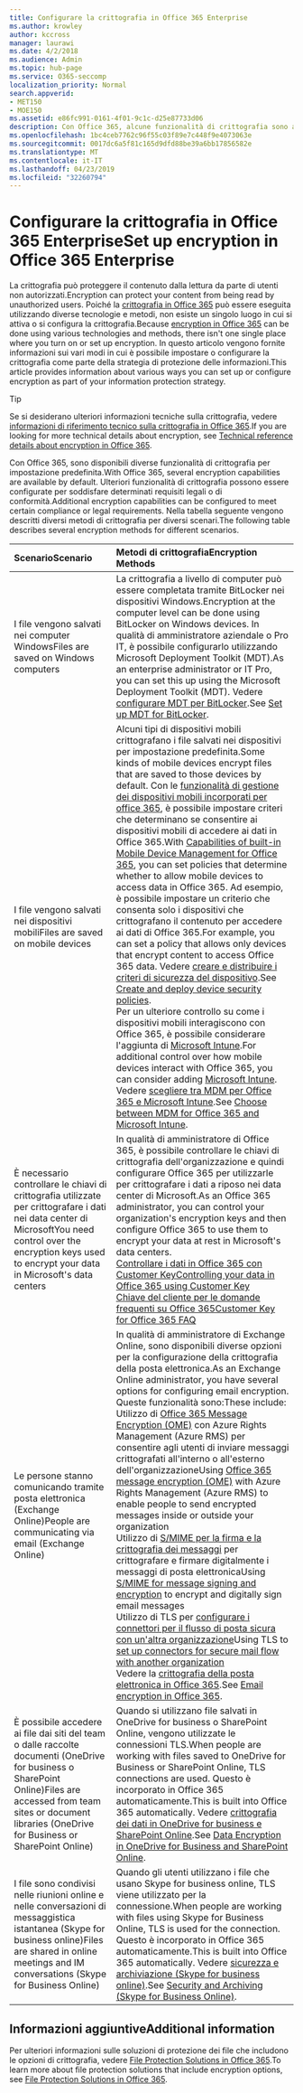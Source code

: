 ```yaml
---
title: Configurare la crittografia in Office 365 Enterprise
ms.author: krowley
author: kccross
manager: laurawi
ms.date: 4/2/2018
ms.audience: Admin
ms.topic: hub-page
ms.service: O365-seccomp
localization_priority: Normal
search.appverid:
- MET150
- MOE150
ms.assetid: e86fc991-0161-4f01-9c1c-d25e87733d06
description: Con Office 365, alcune funzionalità di crittografia sono attivate per impostazione predefinita. altre funzionalità possono essere configurate per soddisfare determinati requisiti legali o di conformità.
ms.openlocfilehash: 1bc4ceb7762c96f55c03f89e7c448f9e4073063e
ms.sourcegitcommit: 0017dc6a5f81c165d9dfd88be39a6bb17856582e
ms.translationtype: MT
ms.contentlocale: it-IT
ms.lasthandoff: 04/23/2019
ms.locfileid: "32260794"
---
```

# <a name="set-up-encryption-in-office-365-enterprise"></a><span data-ttu-id="c4872-103">Configurare la crittografia in Office 365 Enterprise</span><span class="sxs-lookup"><span data-stu-id="c4872-103">Set up encryption in Office 365 Enterprise</span></span>

<span data-ttu-id="c4872-104">La crittografia può proteggere il contenuto dalla lettura da parte di utenti non autorizzati.</span><span class="sxs-lookup"><span data-stu-id="c4872-104">Encryption can protect your content from being read by unauthorized users.</span></span> <span data-ttu-id="c4872-105">Poiché la [crittografia in Office 365](encryption.md) può essere eseguita utilizzando diverse tecnologie e metodi, non esiste un singolo luogo in cui si attiva o si configura la crittografia.</span><span class="sxs-lookup"><span data-stu-id="c4872-105">Because [encryption in Office 365](encryption.md) can be done using various technologies and methods, there isn't one single place where you turn on or set up encryption.</span></span> <span data-ttu-id="c4872-106">In questo articolo vengono fornite informazioni sui vari modi in cui è possibile impostare o configurare la crittografia come parte della strategia di protezione delle informazioni.</span><span class="sxs-lookup"><span data-stu-id="c4872-106">This article provides information about various ways you can set up or configure encryption as part of your information protection strategy.</span></span>
  
> [!TIP]
> <span data-ttu-id="c4872-107">Se si desiderano ulteriori informazioni tecniche sulla crittografia, vedere [informazioni di riferimento tecnico sulla crittografia in Office 365](technical-reference-details-about-encryption.md).</span><span class="sxs-lookup"><span data-stu-id="c4872-107">If you are looking for more technical details about encryption, see [Technical reference details about encryption in Office 365](technical-reference-details-about-encryption.md).</span></span>
  
<span data-ttu-id="c4872-108">Con Office 365, sono disponibili diverse funzionalità di crittografia per impostazione predefinita.</span><span class="sxs-lookup"><span data-stu-id="c4872-108">With Office 365, several encryption capabilities are available by default.</span></span> <span data-ttu-id="c4872-109">Ulteriori funzionalità di crittografia possono essere configurate per soddisfare determinati requisiti legali o di conformità.</span><span class="sxs-lookup"><span data-stu-id="c4872-109">Additional encryption capabilities can be configured to meet certain compliance or legal requirements.</span></span> <span data-ttu-id="c4872-110">Nella tabella seguente vengono descritti diversi metodi di crittografia per diversi scenari.</span><span class="sxs-lookup"><span data-stu-id="c4872-110">The following table describes several encryption methods for different scenarios.</span></span>
  
|<span data-ttu-id="c4872-111">**Scenario**</span><span class="sxs-lookup"><span data-stu-id="c4872-111">**Scenario**</span></span>|<span data-ttu-id="c4872-112">**Metodi di crittografia**</span><span class="sxs-lookup"><span data-stu-id="c4872-112">**Encryption Methods**</span></span>|
|:-----|:-----|
|<span data-ttu-id="c4872-113">I file vengono salvati nei computer Windows</span><span class="sxs-lookup"><span data-stu-id="c4872-113">Files are saved on Windows computers</span></span>  <br/> |<span data-ttu-id="c4872-114">La crittografia a livello di computer può essere completata tramite BitLocker nei dispositivi Windows.</span><span class="sxs-lookup"><span data-stu-id="c4872-114">Encryption at the computer level can be done using BitLocker on Windows devices.</span></span> <span data-ttu-id="c4872-115">In qualità di amministratore aziendale o Pro IT, è possibile configurarlo utilizzando Microsoft Deployment Toolkit (MDT).</span><span class="sxs-lookup"><span data-stu-id="c4872-115">As an enterprise administrator or IT Pro, you can set this up using the Microsoft Deployment Toolkit (MDT).</span></span> <span data-ttu-id="c4872-116">Vedere [configurare MDT per BitLocker](https://go.microsoft.com/fwlink/?linkid=849282).</span><span class="sxs-lookup"><span data-stu-id="c4872-116">See [Set up MDT for BitLocker](https://go.microsoft.com/fwlink/?linkid=849282).</span></span>  <br/> |
|<span data-ttu-id="c4872-117">I file vengono salvati nei dispositivi mobili</span><span class="sxs-lookup"><span data-stu-id="c4872-117">Files are saved on mobile devices</span></span>  <br/> |<span data-ttu-id="c4872-118">Alcuni tipi di dispositivi mobili crittografano i file salvati nei dispositivi per impostazione predefinita.</span><span class="sxs-lookup"><span data-stu-id="c4872-118">Some kinds of mobile devices encrypt files that are saved to those devices by default.</span></span> <span data-ttu-id="c4872-119">Con le [funzionalità di gestione dei dispositivi mobili incorporati per office 365](https://support.office.com/article/a1da44e5-7475-4992-be91-9ccec25905b0), è possibile impostare criteri che determinano se consentire ai dispositivi mobili di accedere ai dati in Office 365.</span><span class="sxs-lookup"><span data-stu-id="c4872-119">With [Capabilities of built-in Mobile Device Management for Office 365](https://support.office.com/article/a1da44e5-7475-4992-be91-9ccec25905b0), you can set policies that determine whether to allow mobile devices to access data in Office 365.</span></span> <span data-ttu-id="c4872-120">Ad esempio, è possibile impostare un criterio che consenta solo i dispositivi che crittografano il contenuto per accedere ai dati di Office 365.</span><span class="sxs-lookup"><span data-stu-id="c4872-120">For example, you can set a policy that allows only devices that encrypt content to access Office 365 data.</span></span> <span data-ttu-id="c4872-121">Vedere [creare e distribuire i criteri di sicurezza del dispositivo](https://support.office.com/article/d310f556-8bfb-497b-9bd7-fe3c36ea2fd6).</span><span class="sxs-lookup"><span data-stu-id="c4872-121">See [Create and deploy device security policies](https://support.office.com/article/d310f556-8bfb-497b-9bd7-fe3c36ea2fd6).</span></span>  <br/> <span data-ttu-id="c4872-122">Per un ulteriore controllo su come i dispositivi mobili interagiscono con Office 365, è possibile considerare l'aggiunta di [Microsoft Intune](https://aka.ms/qzln04).</span><span class="sxs-lookup"><span data-stu-id="c4872-122">For additional control over how mobile devices interact with Office 365, you can consider adding [Microsoft Intune](https://aka.ms/qzln04).</span></span> <span data-ttu-id="c4872-123">Vedere [scegliere tra MDM per Office 365 e Microsoft Intune](https://support.office.com/article/c93d9ab9-efb2-4349-9b93-30c30562ee22).</span><span class="sxs-lookup"><span data-stu-id="c4872-123">See [Choose between MDM for Office 365 and Microsoft Intune](https://support.office.com/article/c93d9ab9-efb2-4349-9b93-30c30562ee22).</span></span>  <br/> |
|<span data-ttu-id="c4872-124">È necessario controllare le chiavi di crittografia utilizzate per crittografare i dati nei data center di Microsoft</span><span class="sxs-lookup"><span data-stu-id="c4872-124">You need control over the encryption keys used to encrypt your data in Microsoft's data centers</span></span>  <br/> | <span data-ttu-id="c4872-125">In qualità di amministratore di Office 365, è possibile controllare le chiavi di crittografia dell'organizzazione e quindi configurare Office 365 per utilizzarle per crittografare i dati a riposo nei data center di Microsoft.</span><span class="sxs-lookup"><span data-stu-id="c4872-125">As an Office 365 administrator, you can control your organization's encryption keys and then configure Office 365 to use them to encrypt your data at rest in Microsoft's data centers.</span></span>  <br/> [<span data-ttu-id="c4872-126">Controllare i dati in Office 365 con Customer Key</span><span class="sxs-lookup"><span data-stu-id="c4872-126">Controlling your data in Office 365 using Customer Key</span></span>](controlling-your-data-using-customer-key.md) <br/> [<span data-ttu-id="c4872-127">Chiave del cliente per le domande frequenti su Office 365</span><span class="sxs-lookup"><span data-stu-id="c4872-127">Customer Key for Office 365 FAQ</span></span>](service-encryption-with-customer-key-faq.md) <br/> |
|<span data-ttu-id="c4872-128">Le persone stanno comunicando tramite posta elettronica (Exchange Online)</span><span class="sxs-lookup"><span data-stu-id="c4872-128">People are communicating via email (Exchange Online)</span></span>  <br/> | <span data-ttu-id="c4872-129">In qualità di amministratore di Exchange Online, sono disponibili diverse opzioni per la configurazione della crittografia della posta elettronica.</span><span class="sxs-lookup"><span data-stu-id="c4872-129">As an Exchange Online administrator, you have several options for configuring email encryption.</span></span> <span data-ttu-id="c4872-130">Queste funzionalità sono:</span><span class="sxs-lookup"><span data-stu-id="c4872-130">These include:</span></span>  <br/>  <span data-ttu-id="c4872-131">Utilizzo di [Office 365 Message Encryption (OME)](set-up-new-message-encryption-capabilities.md) con Azure Rights Management (Azure RMS) per consentire agli utenti di inviare messaggi crittografati all'interno o all'esterno dell'organizzazione</span><span class="sxs-lookup"><span data-stu-id="c4872-131">Using [Office 365 message encryption (OME)](set-up-new-message-encryption-capabilities.md) with Azure Rights Management (Azure RMS) to enable people to send encrypted messages inside or outside your organization</span></span>  <br/>  <span data-ttu-id="c4872-132">Utilizzo di [S/MIME per la firma e la crittografia dei messaggi](https://aka.ms/c6dozg) per crittografare e firmare digitalmente i messaggi di posta elettronica</span><span class="sxs-lookup"><span data-stu-id="c4872-132">Using [S/MIME for message signing and encryption](https://aka.ms/c6dozg) to encrypt and digitally sign email messages</span></span>  <br/>  <span data-ttu-id="c4872-133">Utilizzo di TLS per [configurare i connettori per il flusso di posta sicura con un'altra organizzazione](https://aka.ms/hs809p)</span><span class="sxs-lookup"><span data-stu-id="c4872-133">Using TLS to [set up connectors for secure mail flow with another organization](https://aka.ms/hs809p)</span></span> <br/>  <span data-ttu-id="c4872-134">Vedere la [crittografia della posta elettronica in Office 365](https://aka.ms/hic3f7).</span><span class="sxs-lookup"><span data-stu-id="c4872-134">See [Email encryption in Office 365](https://aka.ms/hic3f7).</span></span>  <br/> |
|<span data-ttu-id="c4872-135">È possibile accedere ai file dai siti del team o dalle raccolte documenti (OneDrive for business o SharePoint Online)</span><span class="sxs-lookup"><span data-stu-id="c4872-135">Files are accessed from team sites or document libraries (OneDrive for Business or SharePoint Online)</span></span>  <br/> |<span data-ttu-id="c4872-136">Quando si utilizzano file salvati in OneDrive for business o SharePoint Online, vengono utilizzate le connessioni TLS.</span><span class="sxs-lookup"><span data-stu-id="c4872-136">When people are working with files saved to OneDrive for Business or SharePoint Online, TLS connections are used.</span></span> <span data-ttu-id="c4872-137">Questo è incorporato in Office 365 automaticamente.</span><span class="sxs-lookup"><span data-stu-id="c4872-137">This is built into Office 365 automatically.</span></span> <span data-ttu-id="c4872-138">Vedere [crittografia dei dati in OneDrive for business e SharePoint Online](https://go.microsoft.com/fwlink/?linkid=526379).</span><span class="sxs-lookup"><span data-stu-id="c4872-138">See [Data Encryption in OneDrive for Business and SharePoint Online](https://go.microsoft.com/fwlink/?linkid=526379).</span></span>  <br/> |
|<span data-ttu-id="c4872-139">I file sono condivisi nelle riunioni online e nelle conversazioni di messaggistica istantanea (Skype for business online)</span><span class="sxs-lookup"><span data-stu-id="c4872-139">Files are shared in online meetings and IM conversations (Skype for Business Online)</span></span>  <br/> |<span data-ttu-id="c4872-140">Quando gli utenti utilizzano i file che usano Skype for business online, TLS viene utilizzato per la connessione.</span><span class="sxs-lookup"><span data-stu-id="c4872-140">When people are working with files using Skype for Business Online, TLS is used for the connection.</span></span> <span data-ttu-id="c4872-141">Questo è incorporato in Office 365 automaticamente.</span><span class="sxs-lookup"><span data-stu-id="c4872-141">This is built into Office 365 automatically.</span></span> <span data-ttu-id="c4872-142">Vedere [sicurezza e archiviazione (Skype for business online)](https://aka.ms/nuq4ws).</span><span class="sxs-lookup"><span data-stu-id="c4872-142">See [Security and Archiving (Skype for Business Online)](https://aka.ms/nuq4ws).</span></span>  <br/> |

## <a name="additional-information"></a><span data-ttu-id="c4872-143">Informazioni aggiuntive</span><span class="sxs-lookup"><span data-stu-id="c4872-143">Additional information</span></span>

<span data-ttu-id="c4872-144">Per ulteriori informazioni sulle soluzioni di protezione dei file che includono le opzioni di crittografia, vedere [File Protection Solutions in Office 365](https://www.microsoft.com/en-us/download/details.aspx?id=55523).</span><span class="sxs-lookup"><span data-stu-id="c4872-144">To learn more about file protection solutions that include encryption options, see [File Protection Solutions in Office 365](https://www.microsoft.com/en-us/download/details.aspx?id=55523).</span></span>